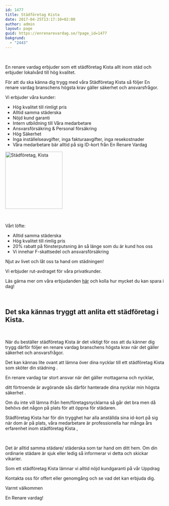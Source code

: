 ```yaml
---
id: 1477
title: Städföretag Kista
date: 2017-04-25T13:17:10+02:00
author: admin
layout: page
guid: https://enrenarevardag.se/?page_id=1477
bakgrund:
  - "2443"
---
```

&nbsp;

En renare vardag erbjuder som ett städföretag Kista allt inom städ och erbjuder lokalvård till hög kvalitet.

För att du ska känna dig trygg med våra Städföretag Kista så följer En renare vardag branschens högsta krav gäller säkerhet och ansvarsfrågor.

Vi erbjuder våra kunder:

  * Hög kvalitet till rimligt pris
  * Alltid samma städerska
  * Nöjd kund garanti
  * Intern utbildning till Våra medarbetare
  * Ansvarsförsäkring & Personal försäkring
  * Hög Säkerhet
  * Inga inställelseavgifter, inga fakturaavgifter, inga resekostnader
  * Våra medarbetare bär alltid på sig ID-kort från En Renare Vardag

[<img class="wp-image-1478 aligncenter" src="https://enrenarevardag.se/wp-content/uploads/2017/04/Flyttstädning-21-300x300.jpg" alt="Städföretag, Kista" width="181" height="181" srcset="https://enrenarevardag.se/wp-content/uploads/2017/04/Flyttstädning-21-300x300.jpg 300w, https://enrenarevardag.se/wp-content/uploads/2017/04/Flyttstädning-21-150x150.jpg 150w, https://enrenarevardag.se/wp-content/uploads/2017/04/Flyttstädning-21-125x125.jpg 125w, https://enrenarevardag.se/wp-content/uploads/2017/04/Flyttstädning-21.jpg 450w" sizes="(max-width: 181px) 100vw, 181px" />](https://enrenarevardag.se/pris/) 

&nbsp;

Vårt löfte:

  * Alltid samma städerska
  * Hög kvalitet till rimlig pris
  * 20% rabatt på fönsterputsning än så länge som du är kund hos oss
  * Vi innehar F-skattsedel och ansvarsförsäkring

Njut av livet och låt oss ta hand om städningen!

Vi erbjuder rut-avdraget för våra privatkunder.

Läs gärna mer om våra erbjudanden [här](https://enrenarevardag.se/erbjudanden/) och kolla hur mycket du kan spara i dag!

&nbsp;

## Det ska kännas tryggt att anlita ett städföretag i Kista.

&nbsp;

När du beställer städföretag Kista är det viktigt för oss att du känner dig trygg därför följer en renare vardag branschens högsta krav när det gäller säkerhet och ansvarsfrågor.

Det kan kännas lite ovant att lämna över dina nycklar till ett städföretag Kista som sköter din städning .

En renare vardag tar stort ansvar när det gäller mottagarna och nycklar,

ditt förtroende är avgörande sås därför hanterade dina nycklar min högsta säkerhet .

Om du inte vill lämna ifrån hem/företagsnycklarna så går det bra men då behövs det någon på plats för att öppna för städaren.

Städföretag Kista har för din trygghet har alla anställda sina id-kort på sig när dom är på plats, våra medarbetare är professionella har många års erfarenhet inom städföretag Kista ,

&nbsp;

Det är alltid samma städare/ städerska som tar hand om ditt hem. Om din ordinarie städare är sjuk eller ledig så informerar vi detta och skickar vikarier.

Som ett städföretag Kista lämnar vi alltid nöjd kundgaranti på vår Uppdrag

Kontakta oss för offert eller genomgång och se vad det kan erbjuda dig.

Varmt välkommen

En Renare vardag!